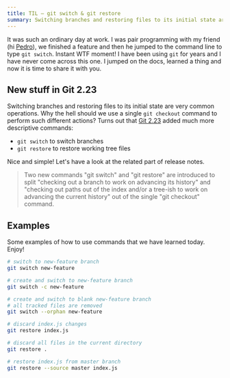 ```yaml
---
title: TIL — git switch & git restore
summary: Switching branches and restoring files to its initial state are very common operations. Why the hell should we use a single command to perform such different actions?
---
```


It was such an ordinary day at work. I was pair programming with my friend (hi [Pedro](https://www.instagram.com/fidalgodev/)), we finished a feature and then he jumped to the command line to type `git switch`. Instant WTF moment! I have been using `git` for years and I have never come across this one. I jumped on the docs, learned a thing and now it is time to share it with you.

## New stuff in Git 2.23

Switching branches and restoring files to its initial state are very common operations. Why the hell should we use a single `git checkout` command to perform such different actions? Turns out that [Git 2.23](https://github.com/git/git/blob/master/Documentation/RelNotes/2.23.0.txt) added much more descriptive commands:

- `git switch` to switch branches
- `git restore` to restore working tree files

Nice and simple! Let's have a look at the related part of release notes.

> Two new commands "git switch" and "git restore" are introduced to split "checking out a branch to work on advancing its history" and "checking out paths out of the index and/or a tree-ish to work on advancing the current history" out of the single "git checkout" command.

## Examples

Some examples of how to use commands that we have learned today. Enjoy!

```bash
# switch to new-feature branch
git switch new-feature

# create and switch to new-feature branch
git switch -c new-feature

# create and switch to blank new-feature branch
# all tracked files are removed
git switch --orphan new-feature
```

```bash
# discard index.js changes
git restore index.js

# discard all files in the current directory
git restore .

# restore index.js from master branch
git restore --source master index.js
```
